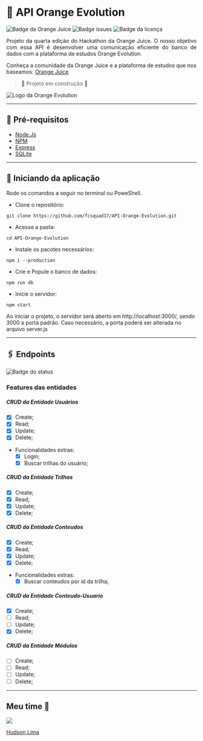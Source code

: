 # 🍊 API Orange Evolution

![Badge da Orange Juice](https://img.shields.io/badge/ORANGE-JUICE-orange?style=for-the-badge&logo=E) ![Badge issues](https://img.shields.io/github/issues/fcsquad17/API-Orange-Evolution?style=for-the-badge) ![Badge da licença](https://img.shields.io/github/license/fcsquad17/API-Orange-Evolution?style=for-the-badge)

 <p align="justify">Projeto da quarta edição do Hackathon da Orange Juice. O nosso objetivo com essa API é desenvolver uma comunicação eficiente do banco de dados com a plataforma de estudos Orange Evolution.
<p>Conheça a comunidade da Orange Juice e a plataforma de estudos que nos baseamos: <a href="https://digital.fcamara.com.br/orangejuice">Orange Juice</a></p>

> :construction: Projeto em construção :construction:

![Logo da Orange Evolution](https://d335luupugsy2.cloudfront.net/cms/files/107693/1663161547/$2c3a91bepr3)

---

## 📘 Pré-requisitos

- <a href="https://nodejs.org/en/">Node.Js</a>
- <a href="https://www.npmjs.com/">NPM</a>
- <a href="https://expressjs.com/pt-br/">Express</a>
- <a href="https://www.npmjs.com/package/sqlite3">SQLite</a>

---

## 📖 Iniciando da aplicação

 <p>Rode os comandos a seguir no terminal ou PoweShell.</p>

- Clone o repositório:

```
git clone https://github.com/fcsquad17/API-Orange-Evolution.git
```

- Acesse a pasta:

```
cd API-Orange-Evolution
```

- Instale os pacotes necessários:

```
npm i --production
```

- Crie e Popule o banco de dados:

```
npm run db
```

- Inicie o servidor:

```
npm start
```

<p>Ao iniciar o projeto, o servidor será aberto em http://localhost:3000/, sendo 3000 a porta padrão. Caso necessário, a porta poderá ser alterada no arquivo server.js</p>

---

## 🖇️ Endpoints

![Badge do status](https://img.shields.io/badge/STATUS-EM%20PROGRESSO-yellowgreen?style=for-the-badge)

### Features das entidades

##### CRUD da Entidade Usuários

- [x] Create;
- [x] Read;
- [x] Update;
- [x] Delete;
- Funcionalidades extras:
  - [x] Login;
  - [x] Buscar trilhas do usuário;

##### CRUD da Entidade Trilhas

- [x] Create;
- [x] Read;
- [x] Update;
- [x] Delete;

##### CRUD da Entidade Conteudos

- [x] Create;
- [x] Read;
- [x] Update;
- [x] Delete;
- Funcionalidades extras:
  - [x] Buscar conteudos por id da trilha;

##### CRUD da Entidade Conteudo-Usuario

- [x] Create;
- [ ] Read;
- [ ] Update;
- [x] Delete;

##### CRUD da Entidade Módulos

- [ ] Create;
- [ ] Read;
- [ ] Update;
- [ ] Delete;

---

## Meu time 🥇

<img src="https://media-exp1.licdn.com/dms/image/D4D03AQG2u97vSTMEHw/profile-displayphoto-shrink_200_200/0/1664583517795?e=1673481600&v=beta&t=DsTeCXuJg8p-NSveBftATVMDXBpj6NxTNC_i5EXScdo" />

<a href="https://www.linkedin.com/in/hudson-lima-uchoa/" >Hudson Lima</a>
